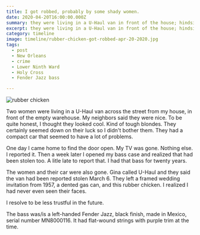 ```yaml
---
title: I got robbed, probably by some shady women.
date: 2020-04-20T16:00:00.000Z
summary: they were living in a U-Haul van in front of the house; hindsight says I should have been more suspicious.
excerpt: they were living in a U-Haul van in front of the house; hindsight says I should have been more suspicious.
category: timeline
image: timeline/rubber-chicken-got-robbed-apr-20-2020.jpg
tags:
  - post
  - New Orleans 
  - crime
  - Lower Ninth Ward
  - Holy Cross
  - Fender Jazz bass

---
```


![rubber chicken](/static/img/timeline/rubber-chicken-got-robbed-apr-20-2020.jpg "rubbber chicken")

Two women were living in a U-Haul van across the street from my house, in front of the empty warehouse. My neighbors said they were nice. To be quite honest, I thought they looked cool. Kind of tough blondes. They certainly seemed down on their luck so I didn't bother them. They had a compact car that seemed to have a lot of problems.

One day I came home to find the door open. My TV was gone. Nothing else. I reported it. Then a week later I opened my bass case and realized that had been stolen too. A litle late to report that. I had that bass for twenty years.

The women and their car were also gone. Gina called U-Haul and they said the van had been reported stolen March 6. They left a framed wedding invitation from 1957, a dented gas can, and this rubber chicken. I realized I had never even seen their faces.

I resolve to be less trustful in the future.

The bass was/is a left-handed Fender Jazz, black finish, made in Mexico, serial number MN8000116. It had flat-wound strings with purple trim at the time.